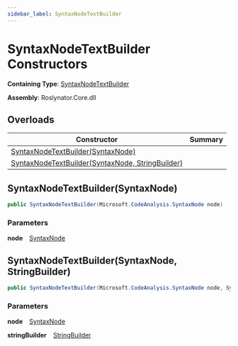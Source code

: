 ```yaml
---
sidebar_label: SyntaxNodeTextBuilder
---
```


# SyntaxNodeTextBuilder Constructors

**Containing Type**: [SyntaxNodeTextBuilder](../index.md)

**Assembly**: Roslynator\.Core\.dll

## Overloads

| Constructor | Summary |
| ----------- | ------- |
| [SyntaxNodeTextBuilder(SyntaxNode)](#Roslynator_Text_SyntaxNodeTextBuilder__ctor_Microsoft_CodeAnalysis_SyntaxNode_) | |
| [SyntaxNodeTextBuilder(SyntaxNode, StringBuilder)](#Roslynator_Text_SyntaxNodeTextBuilder__ctor_Microsoft_CodeAnalysis_SyntaxNode_System_Text_StringBuilder_) | |

## SyntaxNodeTextBuilder\(SyntaxNode\) <a id="Roslynator_Text_SyntaxNodeTextBuilder__ctor_Microsoft_CodeAnalysis_SyntaxNode_"></a>

```csharp
public SyntaxNodeTextBuilder(Microsoft.CodeAnalysis.SyntaxNode node)
```

### Parameters

**node** &ensp; [SyntaxNode](https://docs.microsoft.com/en-us/dotnet/api/microsoft.codeanalysis.syntaxnode)

## SyntaxNodeTextBuilder\(SyntaxNode, StringBuilder\) <a id="Roslynator_Text_SyntaxNodeTextBuilder__ctor_Microsoft_CodeAnalysis_SyntaxNode_System_Text_StringBuilder_"></a>

```csharp
public SyntaxNodeTextBuilder(Microsoft.CodeAnalysis.SyntaxNode node, System.Text.StringBuilder stringBuilder)
```

### Parameters

**node** &ensp; [SyntaxNode](https://docs.microsoft.com/en-us/dotnet/api/microsoft.codeanalysis.syntaxnode)

**stringBuilder** &ensp; [StringBuilder](https://docs.microsoft.com/en-us/dotnet/api/system.text.stringbuilder)